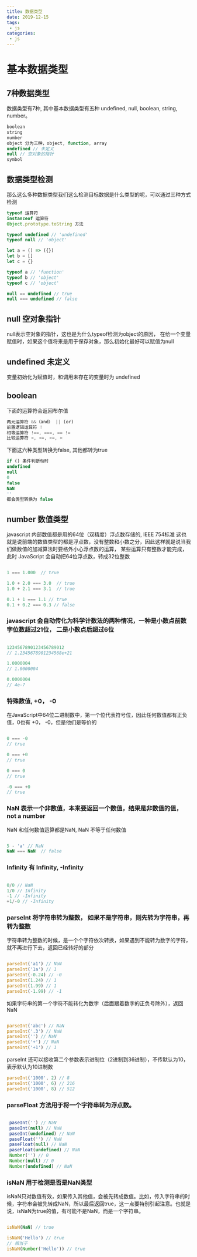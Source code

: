 ```yaml
---
title: 数据类型
date: 2019-12-15
tags:
 - js
categories: 
 - js
---
```


# 基本数据类型

## 7种数据类型

数据类型有7种, 其中基本数据类型有五种 undefined, null, boolean, string, number。

``` js 
boolean
string
number
object 分为三种，object, function, array  
undefined // 未定义
null // 空对象的指针
symbol
```

## 数据类型检测

那么这么多种数据类型我们这么检测目标数据是什么类型的呢，可以通过三种方式检测

``` js
typeof 运算符
instanceof 运算符
Object.prototype.toString 方法

typeof undefined // 'undefined'
typeof null // 'object'

let a = () => ({})
let b = []
let c = {}

typeof a // 'function'
typeof b // 'object'
typeof c // 'object'

null == undefined // true
null === undefined // false

```
## null 空对象指针

null表示空对象的指针，这也是为什么typeof检测为object的原因， 在给一个变量赋值时，如果这个值将来是用于保存对象，那么初始化最好可以赋值为null

## undefined 未定义

变量初始化为赋值时，和调用未存在的变量时为 undefined

## boolean

下面的运算符会返回布尔值

``` js
两元运算符 &&（and） || (or)
前置逻辑运算符 !
相等运算符 !==, ===, == !=
比较运算符 >, >=, <=, <
```
下面这六种类型转换为false, 其他都转为true

``` js
if () 条件判断句时
undefined
null
0 
false
NaN 
''
都会类型转换为 false
```

## number 数值类型

javascript 内部数值都是用的64位（双精度）浮点数存储的, IEEE 754标准 这也就是说前端的数值类型的都是浮点数，没有整数和小数之分，因此这样就是说当我们做数值的加减算法时要格外小心浮点数的运算，
某些运算只有整数才能完成，此时 JavaScript 会自动把64位浮点数，转成32位整数

``` js

1 === 1.000  // true

1.0 + 2.0 === 3.0  // true
1.0 + 2.1 === 3.1  // true

0.1 + 1 === 1.1 // true
0.1 + 0.2 === 0.3 // false

```

### javascript 会自动传化为科学计数法的两种情况，一种是小数点前数字位数超过21位， 二是小数点后超过6位

``` js

1234567890123456789012
// 1.2345678901234568e+21

1.0000004
// 1.0000004

0.0000004
// 4e-7
```

### 特殊数值, +0， -0

在JavaScript中64位二进制数中，第一个位代表符号位，因此任何数值都有正负值，0也有 +0， -0，但是他们是等价的

``` js

0 === -0
// true

0 === +0
// true

0 === 0
// true

-0 === +0
// true

```

### NaN 表示一个非数值，本来要返回一个数值，结果是非数值的值，not a number

NaN 和任何数值运算都是NaN, NaN 不等于任何数值

``` js

5 - 'a' // NaN
NaN === NaN  // false

```

### Infinity 有 Infinity, -Infinity

``` js

0/0 // NaN
1/0 // Infinity
-1 // -Infinity
+1/-0 // -Infinity

```

### parseInt 将字符串转为整数， 如果不是字符串，则先转为字符串，再转为整数

字符串转为整数的时候，是一个个字符依次转换，如果遇到不能转为数字的字符，就不再进行下去，返回已经转好的部分

``` js

parseInt('a1') // NaN
parseInt('1a') // 1
parseInt(-0.24) // -0
parseInt(1.24) // 1
parseInt(1.99) // 1
parseInt(-1.99) // -1

```

如果字符串的第一个字符不能转化为数字（后面跟着数字的正负号除外），返回NaN

``` js

parseInt('abc') // NaN
parseInt('.3') // NaN
parseInt('') // NaN
parseInt('+') // NaN
parseInt('+1') // 1

```

parseInt 还可以接收第二个参数表示进制位（2进制到36进制），不传默认为10， 表示默认为10进制数

``` js
parseInt('1000', 2) // 8
parseInt('1000', 6) // 216
parseInt('1000', 8) // 512
```

### parseFloat 方法用于将一个字符串转为浮点数。

``` js

 paseInt('') // NaN
 paseInt(null) // NaN
 paseInt(undefined) // NaN
 paseFloat('') // NaN
 paseFloat(null) // NaN
 paseFloat(undefined) // NaN
 Number('') // 0
 Number(null) // 0
 Number(undefined) // NaN

```

### isNaN 用于检测是否是NaN类型

isNaN只对数值有效，如果传入其他值，会被先转成数值。比如，传入字符串的时候，字符串会被先转成NaN，所以最后返回true，这一点要特别引起注意。也就是说，isNaN为true的值，有可能不是NaN，而是一个字符串。

``` js

isNaN(NaN) // true

isNaN('Hello') // true
// 相当于
isNaN(Number('Hello')) // true

```